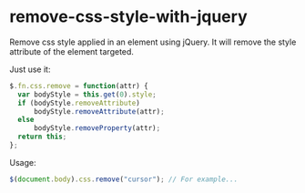 # remove-css-style-with-jquery

Remove css style applied in an element using jQuery.
It will remove the style attribute of the element targeted.

Just use it:
```javascript
$.fn.css.remove = function(attr) {
  var bodyStyle = this.get(0).style;
  if (bodyStyle.removeAttribute)
      bodyStyle.removeAttribute(attr);
  else        
      bodyStyle.removeProperty(attr);
  return this;
};
```

Usage:
```javascript
$(document.body).css.remove("cursor"); // For example...
```
